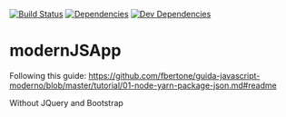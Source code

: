 [![Build Status](https://img.shields.io/travis/braindrained/modernJSApp.svg?style=flat-square)](https://travis-ci.org/braindrained/modernJSApp)
[![Dependencies](https://img.shields.io/david/braindrained/modernJSApp.svg?style=flat-square)](https://david-dm.org/braindrained/modernJSApp)
[![Dev Dependencies](https://img.shields.io/david/dev/braindrained/modernJSApp.svg?style=flat-square)](https://david-dm.org/braindrained/modernJSApp?type=dev)

# modernJSApp

Following this guide:
https://github.com/fbertone/guida-javascript-moderno/blob/master/tutorial/01-node-yarn-package-json.md#readme

Without JQuery and Bootstrap
